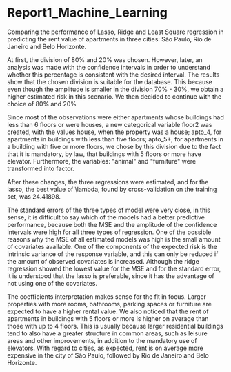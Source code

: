 # Report1_Machine_Learning
Comparing the performance of Lasso, Ridge and Least Square regression in predicting the rent value of apartments in three cities: São Paulo,
Rio de Janeiro and Belo Horizonte.

At first, the division of 80% and 20% was chosen. However, later, an analysis was made with the 
confidence intervals in order to understand whether this percentage is consistent with the
desired interval. The results show that the chosen division is suitable for the database. This 
because even though the amplitude is smaller in the division 70% - 30%, we obtain a higher estimated
risk in this scenario. We then decided to continue with the choice of 80% and 20%

Since most of the observations were either apartments whose buildings had less than 6 floors or were houses,
a new categorical variable floor2 was created, with the values house, when the property was a house; apto_4,
for apartments in buildings with less than five floors; apto_5+, for apartments in a building with five or more
floors, we chose by this division due to the fact that it is mandatory, by law, that buildings with 5 floors 
or more have elevator. Furthermore, the variables: "animal" and "furniture" were transformed into factor.

After these changes, the three regressions were estimated, and for the lasso, the best value of \lambda, found by
cross-validation on the training set, was 24.41898.

The standard errors of the three types of model were very close, in this sense, it is difficult to say which of the models had 
a better predictive performance, because both the MSE and the amplitude of the confidence intervals were high for all three types
of regression. One of the possible reasons why the MSE of all estimated models was high is the small amount of covariates available.
One of the components of the expected risk is the intrinsic variance of the response variable, and this can only be reduced if the 
amount of observed covariates is increased. Although the ridge regression showed the lowest value for the MSE and for the standard
error, it is understood that the lasso is preferable, since it has the advantage of not using one of the covariates.

The coefficients interpretation makes sense for the fit in focus. Larger properties with more rooms, bathrooms, parking spaces or 
furniture are expected to have a higher rental value. We also noticed that the rent of apartments in buildings with 5 floors or more
is higher on average than those with up to 4 floors. This is usually because larger residential buildings tend to also have a greater
structure in common areas, such as leisure areas and other improvements, in addition to the mandatory use of elevators. With regard to
cities, as expected, rent is on average more expensive in the city of São Paulo, followed by Rio de Janeiro and Belo Horizonte.

